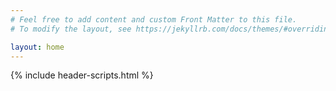 ```yaml
---
# Feel free to add content and custom Front Matter to this file.
# To modify the layout, see https://jekyllrb.com/docs/themes/#overriding-theme-defaults

layout: home
---
```

<script> console.log('----- script in a markdown file') </script>
{% include header-scripts.html %}
